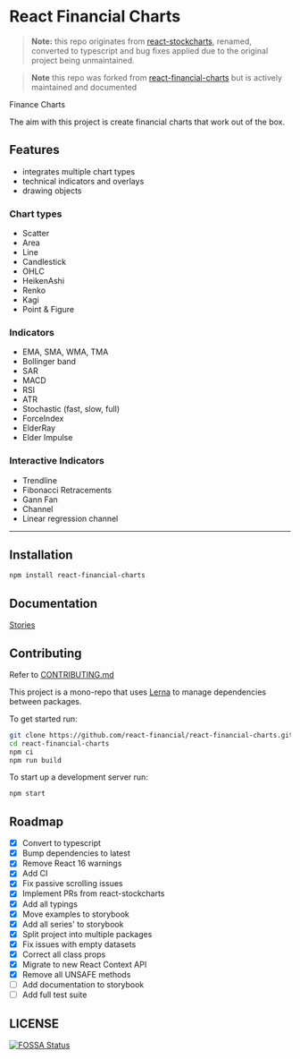 # React Financial Charts

> **Note:** this repo originates from [react-stockcharts](https://github.com/rrag/react-stockcharts), renamed, converted to typescript and bug fixes applied due to the original project being unmaintained.

> **Note** this repo was forked from [react-financial-charts](https://github.com/react-financial/react-financial-charts) but is actively maintained and documented

<!-- ![ci](https://github.com/react-financial/react-financial-charts/workflows/ci/badge.svg)
[![codecov](https://codecov.io/gh/reactivemarkets/react-financial-charts/branch/master/graph/badge.svg)](https://codecov.io/gh/reactivemarkets/react-financial-charts)
 [![GitHub license](https://img.shields.io/badge/license-MIT-brightgreen.svg)](https://github.com/react-financial/react-financial-charts/blob/master/LICENSE) [![npm version](https://img.shields.io/npm/v/react-financial-charts.svg?style=flat)](https://www.npmjs.com/package/react-financial-charts) -->

Finance Charts

The aim with this project is create financial charts that work out of the box.

## Features

-   integrates multiple chart types
-   technical indicators and overlays
-   drawing objects

### Chart types

-   Scatter
-   Area
-   Line
-   Candlestick
-   OHLC
-   HeikenAshi
-   Renko
-   Kagi
-   Point & Figure

### Indicators

-   EMA, SMA, WMA, TMA
-   Bollinger band
-   SAR
-   MACD
-   RSI
-   ATR
-   Stochastic (fast, slow, full)
-   ForceIndex
-   ElderRay
-   Elder Impulse

### Interactive Indicators

-   Trendline
-   Fibonacci Retracements
-   Gann Fan
-   Channel
-   Linear regression channel

---

## Installation

```sh
npm install react-financial-charts
```

## Documentation

[Stories](https://react-financial.github.io/react-financial-charts/)

## Contributing

Refer to [CONTRIBUTING.md](./CONTRIBUTING.md)

This project is a mono-repo that uses [Lerna](https://lerna.js.org/) to manage dependencies between packages.

To get started run:

```bash
git clone https://github.com/react-financial/react-financial-charts.git
cd react-financial-charts
npm ci
npm run build
```

To start up a development server run:

```bash
npm start
```

## Roadmap

-   [x] Convert to typescript
-   [x] Bump dependencies to latest
-   [x] Remove React 16 warnings
-   [x] Add CI
-   [x] Fix passive scrolling issues
-   [x] Implement PRs from react-stockcharts
-   [x] Add all typings
-   [x] Move examples to storybook
-   [x] Add all series' to storybook
-   [x] Split project into multiple packages
-   [x] Fix issues with empty datasets
-   [x] Correct all class props
-   [x] Migrate to new React Context API
-   [x] Remove all UNSAFE methods
-   [ ] Add documentation to storybook
-   [ ] Add full test suite

## LICENSE

[![FOSSA Status](https://app.fossa.com/api/projects/custom%2B13613%2Fgit%40github.com%3Areactivemarkets%2Freact-financial-charts.git.svg?type=large)](https://app.fossa.com/projects/custom%2B13613%2Fgit%40github.com%3Areactivemarkets%2Freact-financial-charts.git?ref=badge_large)
